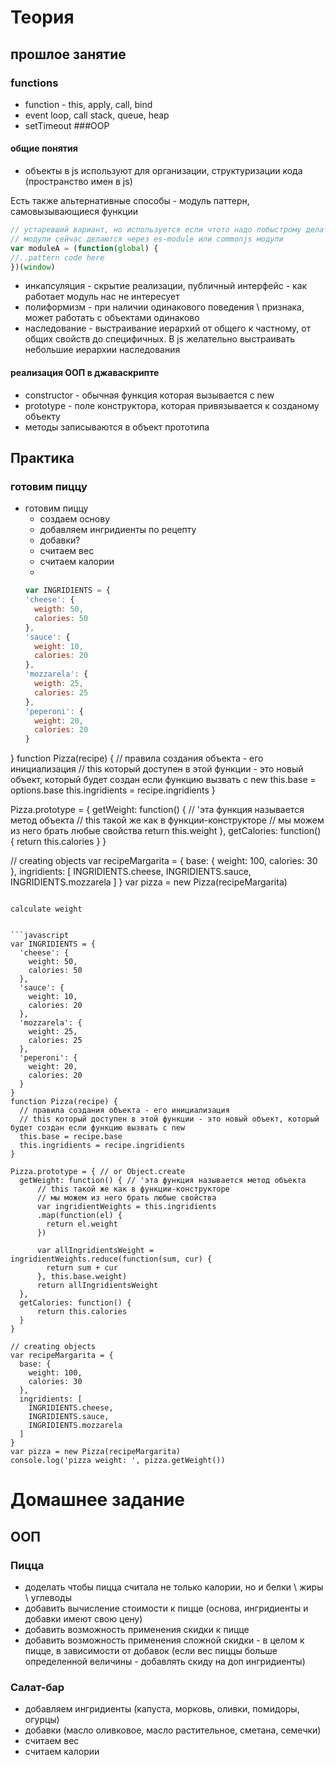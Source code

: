 # Теория
## прошлое занятие
### functions
* function - this, apply, call, bind
* event loop, call stack, queue, heap
* setTimeout
###OOP
#### общие понятия
* объекты в js используют для организации, структуризации кода (пространство имен в js)

Есть также альтернативные способы - модуль паттерн, самовызывающиеся функции
```javascript
// устаревший вариант, но используется если чтото надо побыстрому делать
// модули сейчас делаются через es-module или commonjs модули
var moduleA = (function(global) {
//..pattern code here
})(window)
```


* инкапсуляция - скрытие реализации, публичный интерфейс - как работает модуль нас не интересует
 * полиформизм - при наличии одинакового поведения \ признака, может работать с объектами одинаково
 * наследование - выстраивание иерархий от общего к частному, от общих свойств до специфичных. В js желательно выстраивать небольшие иерархии наследования
 
 #### реализация ООП в джаваскрипте
 
 * constructor - обычная функция которая вызывается с new
 * prototype - поле конструктора, которая привязывается к созданому объекту
 * методы записываются в объект прототипа
 
 
## Практика

### готовим пиццу
* готовим пиццу
  * создаем основу
  * добавляем ингридиенты по рецепту
  * добавки?
  * считаем вес
  * считаем калории 
  * 
  ```javascript 
  var INGRIDIENTS = {
  'cheese': {
    weigth: 50,
    calories: 50
  },
  'sauce': {
    weight: 10,
    calories: 20
  },
  'mozzarela': {
    weigth: 25,
    calories: 25
  },
  'peperoni': {
    weight: 20,
    calories: 20
  }
}
function Pizza(recipe) {
  // правила создания объекта - его инициализация
  // this который доступен в этой функции - это новый объект, который будет создан если функцию вызвать с new
  this.base = options.base
  this.ingridients = recipe.ingridients
}

Pizza.prototype = {
  getWeight: function() { // 'эта функция называется метод объекта
      // this такой же как в функции-конструкторе
      // мы можем из него брать любые свойства
      return this.weight 
  },
  getCalories: function() {
      return this.calories
  }
}

// creating objects
var recipeMargarita = {
  base: {
    weight: 100,
    calories: 30
  },
  ingridients: [
    INGRIDIENTS.cheese,
    INGRIDIENTS.sauce,
    INGRIDIENTS.mozzarela
  ]
}
var pizza = new Pizza(recipeMargarita)

```

calculate weight


```javascript
var INGRIDIENTS = {
  'cheese': {
    weight: 50,
    calories: 50
  },
  'sauce': {
    weight: 10,
    calories: 20
  },
  'mozzarela': {
    weight: 25,
    calories: 25
  },
  'peperoni': {
    weight: 20,
    calories: 20
  }
}
function Pizza(recipe) {
  // правила создания объекта - его инициализация
  // this который доступен в этой функции - это новый объект, который будет создан если функцию вызвать с new
  this.base = recipe.base
  this.ingridients = recipe.ingridients
}

Pizza.prototype = { // or Object.create
  getWeight: function() { // 'эта функция называется метод объекта
      // this такой же как в функции-конструкторе
      // мы можем из него брать любые свойства
      var ingridientWeights = this.ingridients
      .map(function(el) {
        return el.weight
      })

      var allIngridientsWeight = ingridientWeights.reduce(function(sum, cur) {
        return sum + cur
      }, this.base.weight)
      return allIngridientsWeight
  },
  getCalories: function() {
      return this.calories
  }
}

// creating objects
var recipeMargarita = {
  base: {
    weight: 100,
    calories: 30
  },
  ingridients: [
    INGRIDIENTS.cheese,
    INGRIDIENTS.sauce,
    INGRIDIENTS.mozzarela
  ]
}
var pizza = new Pizza(recipeMargarita)
console.log('pizza weight: ', pizza.getWeight())

```
  
# Домашнее задание  
## ООП
### Пицца
* доделать чтобы пицца считала не только калории, но и белки \ жиры \ углеводы
* добавить вычисление стоимости к пицце (основа, ингридиенты и добавки имеют свою цену)
* добавить возможность применения скидки к пицце
* добавить возможность применения сложной скидки - в целом к пицце, в зависимости от добавок (если вес пиццы больше определенной величины - добавлять скиду на доп ингридиенты)

### Салат-бар
* добавляем ингридиенты (капуста, морковь, оливки, помидоры, огурцы)
* добавки (масло оливковое, масло растительное, сметана, семечки)
* считаем вес
* считаем калории
 



